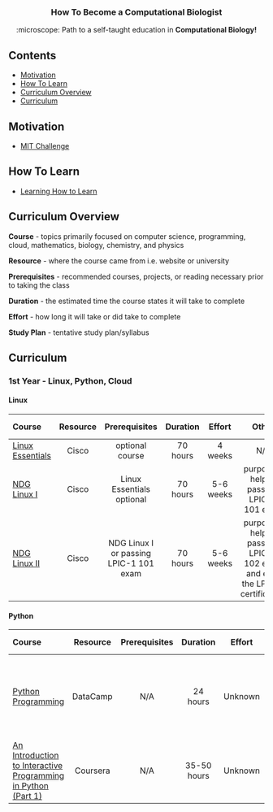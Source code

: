 <h3 align="center">How To Become a Computational Biologist</h3>
<p align="center">
  :microscope: Path to a self-taught education in <strong>Computational Biology!</strong>
</p>

## Contents

- [Motivation](#motivation)
- [How To Learn](#how-to-learn)
- [Curriculum Overview](#curriculum-overview)
- [Curriculum](#curriculum)


## Motivation

- [MIT Challenge](https://www.scotthyoung.com/blog/myprojects/mit-challenge-2/)


## How To Learn

- [Learning How to Learn](https://www.coursera.org/learn/learning-how-to-learn)

## Curriculum Overview

**Course** - topics primarily focused on computer science, programming, cloud, mathematics, biology, chemistry, and physics

**Resource** - where the course came from i.e. website or university

**Prerequisites** - recommended courses, projects, or reading necessary prior to taking the class

**Duration** - the estimated time the course states it will take to complete

**Effort** - how long it will take or did take to complete

**Study Plan** - tentative study plan/syllabus


## Curriculum

### 1st Year - Linux, Python, Cloud
#### Linux
Course | Resource | Prerequisites | Duration | Effort | Other | Study Plan
:-- | :--: | :--: | :--: | :--: | :--: | :--:
[Linux Essentials](https://www.netacad.com/courses/os-it/ndg-linux-essentials) | Cisco | optional course | 70 hours | 4 weeks | N/A | -
[NDG Linux I](https://www.netacad.com/courses/os-it/ndg-linux-I) | Cisco | Linux Essentials optional | 70 hours | 5-6 weeks | purpose - help to pass the LPIC-1 101 exam | -
[NDG Linux II](https://www.netacad.com/courses/os-it/ndg-linux-II) | Cisco | NDG Linux I or passing LPIC-1 101 exam | 70 hours | 5-6 weeks | purpose - help to pass the LPIC-1 102 exam and earn the LPIC-1 certification | -

#### Python

Course | Resource | Prerequisites | Duration | Effort | Other | Study Plan
:-- | :--: | :--: | :--: | :--: | :--: | :--:
[Python Programming](https://app.datacamp.com/learn/skill-tracks/python-programming) | DataCamp | N/A | 24 hours | Unknown | track includes 6 "mini" courses and a skill assessment towards the end | -
[An Introduction to Interactive Programming in Python (Part 1)](https://www.coursera.org/learn/interactive-python-1/home/welcome) | Coursera | N/A | 35-50 hours | Unknown | part 1 of 7 in the fundamentals of computing specialization | -
